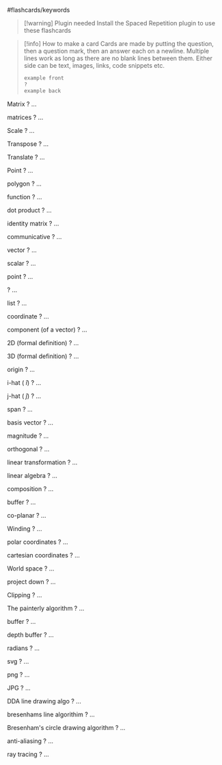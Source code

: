 #flashcards/keywords

>[!warning] Plugin needed
>Install the Spaced Repetition plugin to use these flashcards

> [!info] How to make a card
> Cards are made by putting the question, then a question mark, then an answer each on a newline. Multiple lines work as long as there are no blank lines between them. Either side can be text, images, links, code snippets etc.
> ```md
> example front
> ?
> example back
> ```

Matrix
?
...

matrices
?
...

Scale
?
...

Transpose
?
...

Translate
?
...

Point
?
...

polygon
?
...

function
?
...

dot product
?
...

identity matrix
?
...

communicative
?
...

vector
?
...

scalar
?
...

point
?
...

?
...

list
?
...

coordinate
?
...

component (of a vector)
?
...

2D (formal definition)
?
...

3D (formal definition)
?
...

origin
?
...

i-hat ( $\hat{i}$)
?
...

j-hat ( $\hat{j}$)
?
...

span
?
...

basis vector
?
...

magnitude
?
...

orthogonal 
?
...

linear transformation
?
...

linear algebra
?
...

composition
?
...

buffer
?
...

co-planar
?
...

Winding
?
...

polar coordinates
?
...

cartesian coordinates
?
...

World space
?
...

project down
?
...

Clipping
?
...

The painterly algorithm
?
...

buffer
?
...

depth buffer
?
...

radians
?
...

svg
?
...

png
?
...

JPG
?
...

DDA line drawing algo
?
...

bresenhams line algorithim
?
...

Bresenham's circle drawing algorithm
?
...

anti-aliasing
?
...

ray tracing
?
...

